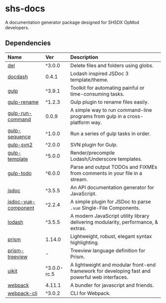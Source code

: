 # shs-docs
A documentation generator package designed for SHSDX OpMod developers.

## Dependencies
Name|Ver|Description
:---|:---|:---
[del][del]|^3.0.0|Delete files and folders using globs.
[docdash][docdash]|0.4.1|Lodash inspired JSDoc 3 template/theme.
[gulp][gulp]|^3.9.1|Toolkit for automating painful or time-consuming tasks.
[gulp-rename][gulp-rename]|^1.2.3|Gulp plugin to rename files easily.
[gulp-run-command][gulp-run-command]|0.0.9|A simple way to run command-line programs from gulp in a cross-platform way.
[gulp-sequence][gulp-sequence]|^1.0.0|Run a series of gulp tasks in order.
[gulp-svn2][gulp-svn2]|^2.0.0|SVN plugin for Gulp.
[gulp-template][gulp-template]|^5.0.0|Render/precompile Lodash/Underscore templates.
[gulp-todo][gulp-todo]|^6.0.0|Parse and output TODOs and FIXMEs from comments in your file in a stream.
[jsdoc][jsdoc]|^3.5.5|An API documentation generator for JavaScript.
[jsdoc-vue-component][jsdoc-vue]|^2.2.4|A simple plugin for JSDoc to parse `.vue` Single-File Components.
[lodash][lodash]|^3.5.5|A modern JavaScript utility library delivering modularity, performance, & extras.
[prism][prism]|1.14.0|Lightweight, robust, elegant syntax highlighting.
[prism-treeview][prism-treeview]| - |Treeview language definition for Prism.
[uikit][uikit]|^3.0.0-rc.5|A lightweight and modular front-end framework for developing fast and powerful web interfaces.
[webpack][webpack]|4.11.1|A bundler for javascript and friends.
[webpack-cli][webpack-cli]|^3.0.2|CLI for Webpack.

<!-- LINKS & IMAGES -->
[del]:https://www.npmjs.com/package/del
[docdash]:https://github.com/clenemt/docdash
[gulp]:https://github.com/gulpjs/gulp
[gulp-rename]:https://www.npmjs.com/package/gulp-rename
[gulp-run-command]:https://www.npmjs.com/package/gulp-run-command
[gulp-sequence]:https://www.npmjs.com/package/gulp-sequence
[gulp-svn2]:https://www.npmjs.com/package/gulp-svn2
[gulp-template]:https://www.npmjs.com/package/gulp-template
[gulp-todo]:https://www.npmjs.com/package/gulp-todo
[jsdoc]:https://github.com/jsdoc3/jsdoc
[jsdoc-vue]:https://github.com/ccqgithub/jsdoc-vue-component
[lodash]:https://github.com/lodash/lodash
[prism]:https://github.com/PrismJS/prism
[prism-treeview]:https://github.com/Golmote/prism-treeview
[uikit]:https://getuikit.com/docs/introduction
[webpack]:https://github.com/webpack/webpack
[webpack-cli]:https://github.com/webpack/webpack